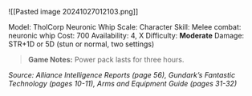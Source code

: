 ![[Pasted image 20241027012103.png]]

Model: TholCorp Neuronic Whip
Scale: Character
Skill: Melee combat: neuronic whip
Cost: 700
Availability: 4, X
Difficulty: **Moderate**
Damage: STR+1D or 5D (stun or normal, two settings)

> **Game Notes:** 
> Power pack lasts for three hours.

*Source: Alliance Intelligence Reports (page 56), Gundark’s Fantastic Technology (pages 10-11), Arms and Equipment Guide (pages 31-32)*